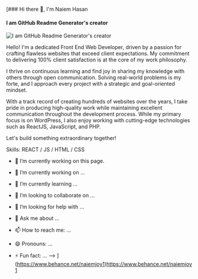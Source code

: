 [### Hi there 👋, I'm Naiem Hasan
#### I am GitHub Readme Generator's creator
![I am GitHub Readme Generator's creator](https://images.squarespace-cdn.com/content/v1/5769fc401b631bab1addb2ab/1541580611624-TE64QGKRJG8SWAIUS7NS/ke17ZwdGBToddI8pDm48kPoswlzjSVMM-SxOp7CV59BZw-zPPgdn4jUwVcJE1ZvWQUxwkmyExglNqGp0IvTJZamWLI2zvYWH8K3-s_4yszcp2ryTI0HqTOaaUohrI8PI6FXy8c9PWtBlqAVlUS5izpdcIXDZqDYvprRqZ29Pw0o/coding-freak.gif)

Hello! I'm a dedicated Front End Web Developer, driven by a passion for crafting flawless websites that exceed client expectations. My commitment to delivering 100% client satisfaction is at the core of my work philosophy.

I thrive on continuous learning and find joy in sharing my knowledge with others through open communication. Solving real-world problems is my forte, and I approach every project with a strategic and goal-oriented mindset.

With a track record of creating hundreds of websites over the years, I take pride in producing high-quality work while maintaining excellent communication throughout the development process. While my primary focus is on WordPress, I also enjoy working with cutting-edge technologies such as ReactJS, JavaScript, and PHP.

Let's build something extraordinary together!

Skills: REACT / JS / HTML / CSS

- 🔭 I’m currently working on this page. 






- 🔭 I’m currently working on ...
- 🌱 I’m currently learning ...
- 👯 I’m looking to collaborate on ...
- 🤔 I’m looking for help with ...
- 💬 Ask me about ...
- 📫 How to reach me: ...
- 😄 Pronouns: ...
- ⚡ Fun fact: ...
-->
](https://www.behance.net/naiemjoy1)https://www.behance.net/naiemjoy1

